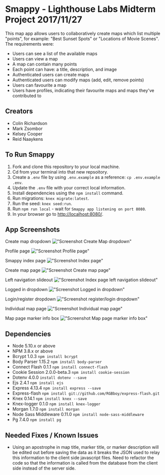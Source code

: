 # Smappy - Lighthouse Labs Midterm Project 2017/11/27

This map app allows users to collaboratively create maps which list multiple "points", for example: "Best Sunset Spots" or "Locations of Movie Scenes". The requirements were:

* Users can see a list of the available maps
* Users can view a map
* A map can contain many points
* Each point can have: a title, description, and image
* Authenticated users can create maps
* Authenticated users can modify maps (add, edit, remove points)
* Users can favourite a map
* Users have profiles, indicating their favourite maps and maps they've contributed to

## Creators

- Colin Richardson
- Mark Zsombor
- Kelsey Cooper
- Reid Naaykens

## To Run Smappy

1. Fork and clone this repository to your local machine.
2. Cd from your terminal into that new repsoitory.
1. Create a `.env` file by using `.env.example` as a reference: `cp .env.example .env`.
2. Update the `.env` file with your correct local information.
3. Install dependencies using the `npm install` command.
5. Run migrations: `knex migrate:latest`.
6. Run the seed: `knex seed:run`.
4. Run `npm run local` - wait for `Smappy app listening on port 8080`.
5. In your browser go to <http://localhost:8080/>.

## App Screenshots

Create map dropdown
!["Screenshot Create Map dropdown"](https://github.com/RyukyuColin/map_app-midterm/blob/master/images/Create-map-dropdown.png?raw=true)

Profile page
!["Screenshot Profile page"](https://github.com/RyukyuColin/map_app-midterm/blob/master/images/Profile-page.png?raw=true)

Smappy index page
!["Screenshot Index page"](https://github.com/RyukyuColin/map_app-midterm/blob/master/images/Smappy_index_page.png?raw=true)

Create map page
!["Screenshot Create map page"](https://github.com/RyukyuColin/map_app-midterm/blob/master/images/create-map-page.png?raw=true)

Left navigation slideout
!["Screenshot Index page left navigation slideout"](https://github.com/RyukyuColin/map_app-midterm/blob/master/images/left-navigation-out.png?raw=true)

Logged in dropdown
!["Screenshot Logged in dropdown"](https://github.com/RyukyuColin/map_app-midterm/blob/master/images/logged-in-dropdown.png?raw=true)

Login/register dropdown
!["Screenshot register/login dropdown"](https://github.com/RyukyuColin/map_app-midterm/blob/master/images/login:register-slideout.png?raw=true)

Individual map page
!["Screenshot Individual map page"](https://github.com/RyukyuColin/map_app-midterm/blob/master/images/map-page.png?raw=true)


Map page marker info box
!["Screenshot Map page marker info box"](https://github.com/RyukyuColin/map_app-midterm/blob/master/images/map-page-marker-info-box.png?raw=true)

## Dependencies

- Node 5.10.x or above
- NPM 3.8.x or above
- Bcrypt 1.0.3 `npm install bcrypt`
- Body Parser 1.15.2 `npm install body-parser`
- Connect Flash 0.1.1 `npm install connect-flash`
- Cookie Session 2.0.0-beta.3 `npm install cookie-session`
- Dotenv 4.0.0 `install dotenv --save`
- Ejs 2.4.1 `npm install ejs`
- Express 4.13.4 `npm install express --save`
- Express-flash `npm install git://github.com/RGBboy/express-flash.git`
- Knex 0.14.1 `npm install knex --save`
- Knex-logger 0.1.0 `npm install knex-logger`
- Morgan 1.7.0 `npm install morgan`
- Node Sass Middleware 0.11.0 `npm install node-sass-middleware`
- Pg 7.4.0 `npm install pg`

## Needed Fixes / Known Issues

- Using an apostrophe in map title, marker title, or marker description will be edited out before saving the data as it breaks the JSON used to relay this information to the client side javascript files. Need to refactor the code so that the information is called from the database from the client side instead of the server side.
